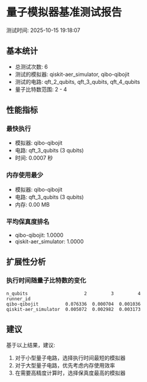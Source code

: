 # 量子模拟器基准测试报告

测试时间: 2025-10-15 19:18:07

## 基本统计

- 总测试次数: 6
- 测试的模拟器: qiskit-aer_simulator, qibo-qibojit
- 测试的电路: qft_2_qubits, qft_3_qubits, qft_4_qubits
- 量子比特数范围: 2 - 4

## 性能指标

### 最快执行
- 模拟器: qibo-qibojit
- 电路: qft_3_qubits (3 qubits)
- 时间: 0.0007 秒

### 内存使用最少
- 模拟器: qibo-qibojit
- 电路: qft_3_qubits (3 qubits)
- 内存: 0.00 MB

### 平均保真度排名
- qibo-qibojit: 1.0000
- qiskit-aer_simulator: 1.0000

## 扩展性分析

### 执行时间随量子比特数的变化
```
n_qubits                     2         3         4
runner_id                                         
qibo-qibojit          0.076336  0.000704  0.001036
qiskit-aer_simulator  0.005072  0.002982  0.003173
```

## 建议

基于以上结果，建议:
1. 对于小型量子电路，选择执行时间最短的模拟器
2. 对于大型量子电路，优先考虑内存使用效率
3. 在需要高精度计算时，选择保真度最高的模拟器
